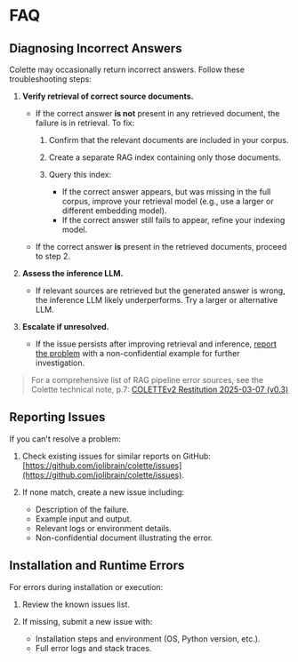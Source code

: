 # FAQ

## Diagnosing Incorrect Answers

Colette may occasionally return incorrect answers. Follow these troubleshooting steps:

1. **Verify retrieval of correct source documents.**

   * If the correct answer **is not** present in any retrieved document, the failure is in retrieval. To fix:

     1. Confirm that the relevant documents are included in your corpus.
     2. Create a separate RAG index containing only those documents.
     3. Query this index:

        * If the correct answer appears, but was missing in the full corpus, improve your retrieval model (e.g., use a larger or different embedding model).
        * If the correct answer still fails to appear, refine your indexing model.
   * If the correct answer **is** present in the retrieved documents, proceed to step 2.

2. **Assess the inference LLM.**

   * If relevant sources are retrieved but the generated answer is wrong, the inference LLM likely underperforms. Try a larger or alternative LLM.

3. **Escalate if unresolved.**

   * If the issue persists after improving retrieval and inference, [report the problem](#reporting-issues) with a non-confidential example for further investigation.

> For a comprehensive list of RAG pipeline error sources, see the Colette technical note, p.7:
> [COLETTEv2 Restitution 2025-03-07 (v0.3)](https://colette.chat/documents/COLETTEv2_Restitution_2025_03_07_v0.3_JB_light.pdf)
## Reporting Issues

If you can't resolve a problem:

1. Check existing issues for similar reports on GitHub: [https://github.com/jolibrain/colette/issues](https://github.com/jolibrain/colette/issues).
2. If none match, create a new issue including:

   * Description of the failure.
   * Example input and output.
   * Relevant logs or environment details.
   * Non-confidential document illustrating the error.

## Installation and Runtime Errors

For errors during installation or execution:

1. Review the known issues list.
2. If missing, submit a new issue with:

   * Installation steps and environment (OS, Python version, etc.).
   * Full error logs and stack traces.

